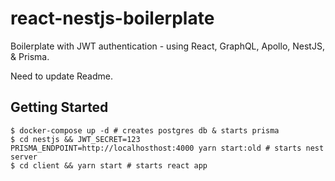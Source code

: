 # react-nestjs-boilerplate
Boilerplate with JWT authentication - using React, GraphQL, Apollo, NestJS, &amp; Prisma.

Need to update Readme.

## Getting Started
```
$ docker-compose up -d # creates postgres db & starts prisma
$ cd nestjs && JWT_SECRET=123 PRISMA_ENDPOINT=http://localhosthost:4000 yarn start:old # starts nest server
$ cd client && yarn start # starts react app
```
